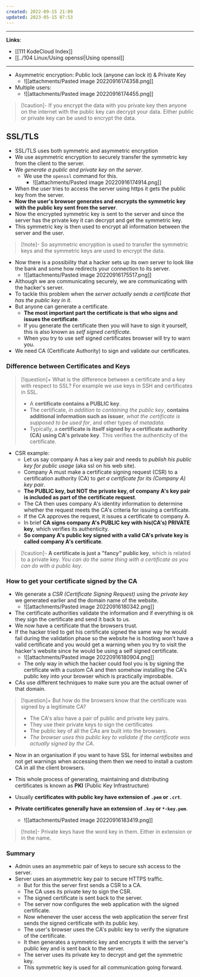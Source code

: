 ```yaml
---
created: 2022-09-15 21:09
updated: 2023-05-15 07:53
---
```

---
**Links**: 
- [[111 KodeCloud Index]]
- [[../104 Linux/Using openssl|Using openssl]]

---
- Asymmetric encryption: Public lock (anyone can lock it) & Private Key
	- ![[attachments/Pasted image 20220916174358.png]]
- Multiple users:
	- ![[attachments/Pasted image 20220916174455.png]]

> [!caution]- If you encrypt the data with you private key then anyone on the internet with the public key can decrypt your data.
> Either public or private key can be used to encrypt the data.


## SSL/TLS
- SSL/TLS uses both symmetric and asymmetric encryption
- We use asymmetric encryption to securely transfer the symmetric key from the client to the server.
- We *generate a public and private key on the server*.
	- We use the `openssl` command for this.
		- ![[attachments/Pasted image 20220916174914.png]]
- When the user tries to access the server using https it gets the public key from the server.
- **Now the user's browser generates and encrypts the symmetric key with the public key sent from the server**.
- Now the encrypted symmetric key is sent to the server and since the server has the private key it can decrypt and get the symmetric key.
- This symmetric key is then used to encrypt all information between the server and the user.

> [!note]- So asymmetric encryption is used to transfer the symmetric keys and the symmetric keys are used to encrypt the data.

- Now there is a possibility that a hacker sets up its own server to look like the bank and some how redirects your connection to its server.
	- ![[attachments/Pasted image 20220916175517.png]]
- Although we are communicating securely, we are communicating with the hacker's server.
- To tackle this problem when the *server actually sends a certificate that has the public key in it*.
- But anyone can generate a certificate. 
	- **The most important part the certificate is that who signs and issues the certificate**.
	- If you generate the certificate then you will have to sign it yourself, this is also known as *self signed certificate*.
	- When you try to use self signed certificates browser will try to warn you.
- We need CA (Certificate Authority) to sign and validate our certificates.

### Difference between Certificates and Keys
> [!question]+ What is the difference between a certificate and a key with respect to SSL? For example we use keys in SSH and certificates in SSL.
> - A **certificate contains a PUBLIC key**.
> - The certificate, *in addition to containing the public key*, **contains additional information such as issuer**, *what the certificate is supposed to be used for*, and other types of *metadata*.
> - Typically, a **certificate is itself signed by a certificate authority (CA) using CA's private key**. This verifies the authenticity of the certificate.

- CSR example:
	- Let us say company A has a key pair and needs to *publish his public key for public usage* (aka ssl on his web site).
	- Company A must make a certificate signing request (CSR) to a certification authority (CA) to *get a certificate for its (Company A) key pair*.
	- **The PUBLIC key, but NOT the private key, of company A's key pair is included as part of the certificate request**.
	- The CA then uses company A's identity information to determine whether the request meets the CA's criteria for issuing a certificate.
	- If the CA approves the request, it issues a certificate to company A. 
	- In brief **CA signs company A's PUBLIC key with his(CA's) PRIVATE key**, which verifies its authenticity.
	- **So company A's public key signed with a valid CA's private key is called company A's certificate**.

> [!caution]- **A certificate is just a "fancy" public key**, which is related to a private key. 
> *You can do the same thing with a certificate as you can do with a public key*.

### How to get your certificate signed by the CA
- We generate a *CSR (Certificate Signing Request)* using the *private key* we generated earlier and the domain name of the website.
	- ![[attachments/Pasted image 20220916180342.png]]
- The certificate authorities validate the information and if everything is ok they sign the certificate and send it back to us.
- We now have a certificate that the browsers trust. 
- If the hacker tried to get his certificate signed the same way he would fail during the validation phase so the website he is hosting won't have a valid certificate and you would get a warning when you try to visit the hacker's website since he would be using a self signed certificate.
	- ![[attachments/Pasted image 20220916180904.png]]
	- The only way in which the hacker could fool you is by signing the certificate with a custom CA and then somehow installing the CA's public key into your browser which is practically improbable.
- CAs use different techniques to make sure you are the actual owner of that domain.

> [!question]+ But how do the browsers know that the certificate was signed by a legitimate CA?
> - The CA's also have a pair of public and private key pairs.
> - They use their private keys to sign the certificates 
> - The public key of all the CAs are built into the browsers. 
> - *The browser uses this public key to validate if the certificate was actually signed by the CA*.

- Now in an organisation if you want to have SSL for internal websites and not get warnings when accessing them then we need to install a custom CA in all the client browsers.

- This whole process of generating, maintaining and distributing certificates is known as **PKI** (Public Key Infrastructure)
- Usually **certificates with public key have extension of `.pem` or `.crt`**.
- **Private certificates generally have an extension of `.key` or `*-key.pem`**.
	- ![[attachments/Pasted image 20220916183419.png]]

> [!note]- Private keys have the word key in them. Either in extension or in the name.

### Summary
- Admin uses an asymmetric pair of keys to secure ssh access to the server.
- Server uses an asymmetric key pair to secure HTTPS traffic.
	- But for this the server first sends a CSR to a CA.
	- The CA uses its private key to sign the CSR.
	- The signed certificate is sent back to the server.
	- The server now configures the web application with the signed certificate.
	- Now whenever the user access the web application the server first sends the signed certificate with its public key.
	- The user's browser uses the CA's public key to verify the signature of the certificate. 
	- It then generates a symmetric key and encrypts it with the server's public key and is sent back to the server.
	- The server uses its private key to decrypt and get the symmetric key.
	- This symmetric key is used for all communication going forward.
